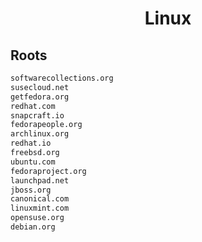 


<h1 align="center">Linux</h1>  


## Roots


```html
softwarecollections.org
susecloud.net
getfedora.org
redhat.com
snapcraft.io
fedorapeople.org
archlinux.org
redhat.io
freebsd.org
ubuntu.com
fedoraproject.org
launchpad.net
jboss.org
canonical.com
linuxmint.com
opensuse.org
debian.org
```  

<br>
